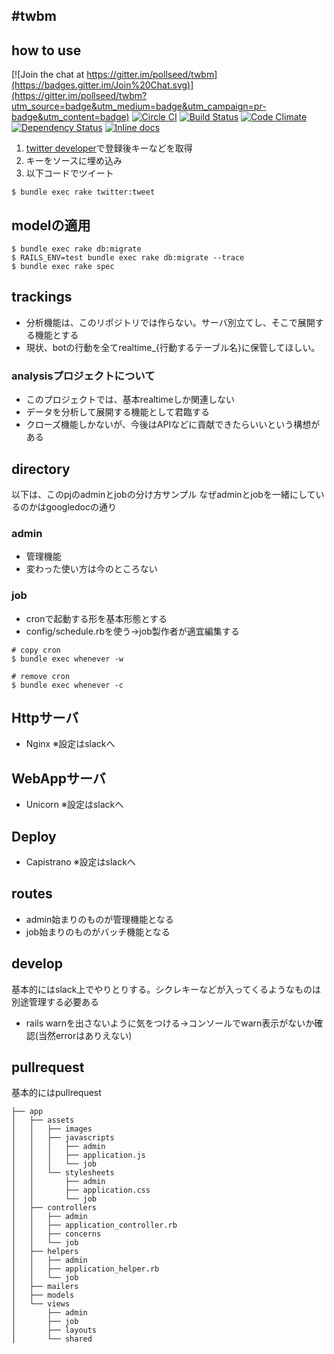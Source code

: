 #twbm
---
## how to use

[![Join the chat at https://gitter.im/pollseed/twbm](https://badges.gitter.im/Join%20Chat.svg)](https://gitter.im/pollseed/twbm?utm_source=badge&utm_medium=badge&utm_campaign=pr-badge&utm_content=badge)
[![Circle CI](https://circleci.com/gh/pollseed/twbm/tree/develop.svg?style=svg)](https://circleci.com/gh/pollseed/twbm/tree/develop)
[![Build Status](https://travis-ci.org/pollseed/twbm.svg)](https://travis-ci.org/pollseed/twbm)
[![Code Climate](https://codeclimate.com/github/pollseed/twbm/badges/gpa.svg)](https://codeclimate.com/github/pollseed/twbm)
[![Dependency Status](https://gemnasium.com/pollseed/twbm.svg)](https://gemnasium.com/pollseed/twbm)
[![Inline docs](http://inch-ci.org/github/pollseed/twbm.svg?branch=master&style=shields)](http://inch-ci.org/github/pollseed/twbm)


1. [twitter developer](https://apps.twitter.com/)で登録後キーなどを取得
2. キーをソースに埋め込み
3. 以下コードでツイート

```
$ bundle exec rake twitter:tweet
```

## modelの適用

```
$ bundle exec rake db:migrate
$ RAILS_ENV=test bundle exec rake db:migrate --trace
$ bundle exec rake spec
```
## trackings
* 分析機能は、このリポジトリでは作らない。サーバ別立てし、そこで展開する機能とする
* 現状、botの行動を全てrealtime_{行動するテーブル名}に保管してほしい。

### analysisプロジェクトについて
* このプロジェクトでは、基本realtimeしか関連しない
* データを分析して展開する機能として君臨する
* クローズ機能しかないが、今後はAPIなどに貢献できたらいいという構想がある

## directory
以下は、このpjのadminとjobの分け方サンプル
なぜadminとjobを一緒にしているのかはgoogledocの通り

### admin
* 管理機能
* 変わった使い方は今のところない

### job
* cronで起動する形を基本形態とする
* config/schedule.rbを使う→job製作者が適宜編集する

```
# copy cron
$ bundle exec whenever -w

# remove cron
$ bundle exec whenever -c

```

## Httpサーバ
* Nginx
※設定はslackへ

## WebAppサーバ
* Unicorn
※設定はslackへ

## Deploy
* Capistrano
※設定はslackへ

## routes
* admin始まりのものが管理機能となる
* job始まりのものがバッチ機能となる

## develop
基本的にはslack上でやりとりする。シクレキーなどが入ってくるようなものは別途管理する必要ある

* rails warnを出さないように気をつける→コンソールでwarn表示がないか確認(当然errorはありえない)

## pullrequest
基本的にはpullrequest

```
├── app
│   ├── assets
│   │   ├── images
│   │   ├── javascripts
│   │   │   ├── admin
│   │   │   ├── application.js
│   │   │   └── job
│   │   └── stylesheets
│   │       ├── admin
│   │       ├── application.css
│   │       └── job
│   ├── controllers
│   │   ├── admin
│   │   ├── application_controller.rb
│   │   ├── concerns
│   │   └── job
│   ├── helpers
│   │   ├── admin
│   │   ├── application_helper.rb
│   │   └── job
│   ├── mailers
│   ├── models
│   └── views
│       ├── admin
│       ├── job
│       ├── layouts
│       └── shared
```
